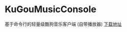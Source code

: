 # KuGouMusicConsole
基于命令行的轻量级酷狗音乐客户端 (自带播放器)
[下载地址](https://github.com/xiaomu18/KuGouMusicConsole/releases)
